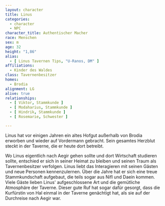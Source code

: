 ```yaml
---
layout: character
title: Linus
categories:
  - character
  - NPC
character_title: Authentischer Macher
race: Menschen
sex: m
age: 32
height: "1,86"
alias:
  - [ Linus Tavernen Tips, "U-Ranos, DM" ]
affiliations:
  - Kinder des Waldes
class: Tavernenbesitzer
homes:
  - Brodia
alignment: LG
alive: true
relationships:
  - [ Viktor, Stammkunde ]
  - [ Modaharius, Stammkunde ]
  - [ Hindrik, Stammkunde ]
  - [ Rosemarie, Schwester ]

---
```


Linus hat vor einigen Jahren ein altes Hofgut außerhalb von Brodia erworben und wieder auf Vordermann gebracht. Sein
gesamtes Herzblut steckt in der Taverne, die er heute dort betreibt.

Wo Linus eigentlich nach Aegir gehen sollte und dort Wirtschaft studieren sollte, entschied er sich in seiner Heimat zu
bleiben und seinen Traum als Tavernenbesitzer verfolgen. Linus liebt das Interagieren mit seinen Gästen und neue
Personen kennenzulernen. Über die Jahre hat er sich eine treue Stammkundschaft aufgebaut, die teils sogar aus Nifl und
Daein kommen. Viele Gäste lieben Linus' aufgeschlossene Art und die gemütliche Atmosphäre der Taverne. Dieser gute Ruf
hat sogar dafür gesorgt, dass die Kurfürstin von Hal einmal in der Taverne genächtigt hat, als sie auf der Durchreise
nach Aegir war.